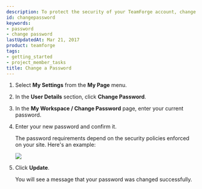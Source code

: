 ```yaml
---
description: To protect the security of your TeamForge account, change the password regularly.
id: changepassword
keywords:
- password
- change password
lastUpdatedAt: Mar 21, 2017
product: teamforge
tags:
- getting_started
- project_member_tasks
title: Change a Password
---
```



1. Select **My Settings** from the **My Page** menu.
2. In the **User Details** section, click **Change Password**.
3. In the **My Workspace / Change Password** page, enter your current password.
4. Enter your new password and confirm it.
   
   The password requirements depend on the security policies enforced on your site. Here's an example:

   ![](/docs/assets/images/167_pwd.png)
5. Click **Update**. 

   You will see a message that your password was changed successfully.

